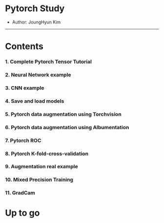 # Pytorch Study 
 - Author: JoungHyun Kim 

--------------------------------------------------------------------------
# Contents
  ### 1. Complete Pytorch Tensor Tutorial 
  ### 2. Neural Network example
  ### 3. CNN example 
  ### 4. Save and load models 
  ### 5. Pytorch data augmentation using Torchvision
  ### 6. Pytorch data augmentation using Albumentation
  ### 7. Pytorch ROC 
  ### 8. Pytorch K-fold-cross-validation
  ### 9. Augmentation real example
  
  ### 10. Mixed Precision Training
  ### 11. GradCam 
  
  # Up to go 
